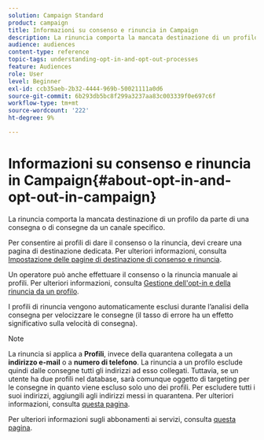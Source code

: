 ```yaml
---
solution: Campaign Standard
product: campaign
title: Informazioni su consenso e rinuncia in Campaign
description: La rinuncia comporta la mancata destinazione di un profilo da parte di una consegna o di consegne da un canale specifico.
audience: audiences
content-type: reference
topic-tags: understanding-opt-in-and-opt-out-processes
feature: Audiences
role: User
level: Beginner
exl-id: ccb35aeb-2b32-4444-969b-50021111a0d6
source-git-commit: 6b293db5bc8f299a3237aa83c003339f0e697c6f
workflow-type: tm+mt
source-wordcount: '222'
ht-degree: 9%

---
```


# Informazioni su consenso e rinuncia in Campaign{#about-opt-in-and-opt-out-in-campaign}

La rinuncia comporta la mancata destinazione di un profilo da parte di una consegna o di consegne da un canale specifico.

Per consentire ai profili di dare il consenso o la rinuncia, devi creare una pagina di destinazione dedicata. Per ulteriori informazioni, consulta [Impostazione delle pagine di destinazione di consenso e rinuncia](../../audiences/using/managing-opt-in-and-opt-out-in-campaign.md#setting-up-opt-in-and-opt-out-landing-pages).

Un operatore può anche effettuare il consenso o la rinuncia manuale ai profili. Per ulteriori informazioni, consulta [Gestione dell&#39;opt-in e della rinuncia da un profilo](../../audiences/using/managing-opt-in-and-opt-out-in-campaign.md#managing-opt-in-and-opt-out-from-a-profile).

I profili di rinuncia vengono automaticamente esclusi durante l’analisi della consegna per velocizzare le consegne (il tasso di errore ha un effetto significativo sulla velocità di consegna).

>[!NOTE]
>
>La rinuncia si applica a **Profili**, invece della quarantena collegata a un **indirizzo e-mail** o a **numero di telefono**. La rinuncia a un profilo esclude quindi dalle consegne tutti gli indirizzi ad esso collegati. Tuttavia, se un utente ha due profili nel database, sarà comunque oggetto di targeting per le consegne in quanto viene escluso solo uno dei profili. Per escludere tutti i suoi indirizzi, aggiungili agli indirizzi messi in quarantena. Per ulteriori informazioni, consulta [questa pagina](../../sending/using/understanding-quarantine-management.md#identifying-quarantined-addresses-for-the-entire-platform).

Per ulteriori informazioni sugli abbonamenti ai servizi, consulta [questa pagina](../../audiences/using/about-subscriptions.md).
